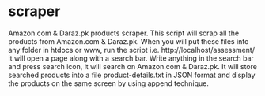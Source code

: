 # scraper
Amazon.com &amp; Daraz.pk products scraper.
This script will scrap all the products from Amazon.com & Daraz.pk. When you will put these files into any folder in htdocs or www, run the script i.e. http://localhost/assessment/ it will open a page along with a search bar. Write anything in the search bar and press search icon, it will search on Amazon.com & Daraz.pk. It will store searched products into a file product-details.txt in JSON format and display the products on the same screen by using append technique.
